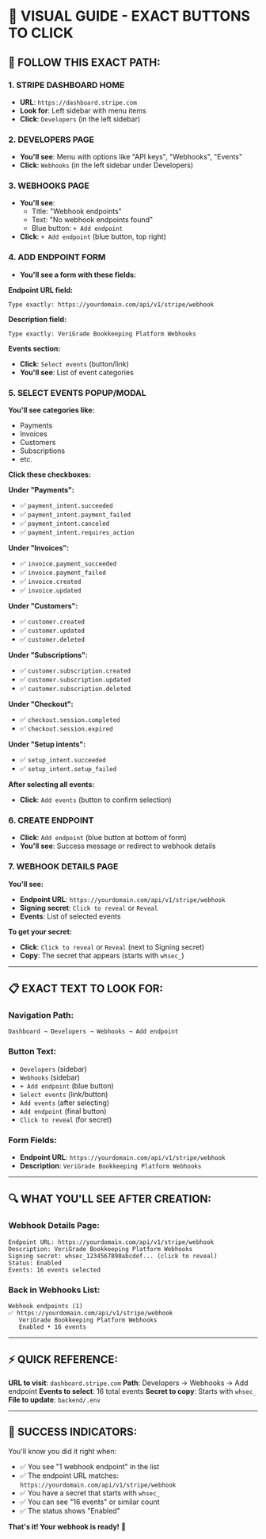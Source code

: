 # 👀 VISUAL GUIDE - EXACT BUTTONS TO CLICK

## **🎯 FOLLOW THIS EXACT PATH:**

### **1. STRIPE DASHBOARD HOME**
- **URL**: `https://dashboard.stripe.com`
- **Look for**: Left sidebar with menu items
- **Click**: `Developers` (in the left sidebar)

### **2. DEVELOPERS PAGE**
- **You'll see**: Menu with options like "API keys", "Webhooks", "Events"
- **Click**: `Webhooks` (in the left sidebar under Developers)

### **3. WEBHOOKS PAGE**
- **You'll see**: 
  - Title: "Webhook endpoints"
  - Text: "No webhook endpoints found"
  - Blue button: `+ Add endpoint`
- **Click**: `+ Add endpoint` (blue button, top right)

### **4. ADD ENDPOINT FORM**
- **You'll see a form with these fields:**

**Endpoint URL field:**
```
Type exactly: https://yourdomain.com/api/v1/stripe/webhook
```

**Description field:**
```
Type exactly: VeriGrade Bookkeeping Platform Webhooks
```

**Events section:**
- **Click**: `Select events` (button/link)
- **You'll see**: List of event categories

### **5. SELECT EVENTS POPUP/MODAL**
**You'll see categories like:**
- Payments
- Invoices  
- Customers
- Subscriptions
- etc.

**Click these checkboxes:**

**Under "Payments":**
- ✅ `payment_intent.succeeded`
- ✅ `payment_intent.payment_failed`
- ✅ `payment_intent.canceled`
- ✅ `payment_intent.requires_action`

**Under "Invoices":**
- ✅ `invoice.payment_succeeded`
- ✅ `invoice.payment_failed`
- ✅ `invoice.created`
- ✅ `invoice.updated`

**Under "Customers":**
- ✅ `customer.created`
- ✅ `customer.updated`
- ✅ `customer.deleted`

**Under "Subscriptions":**
- ✅ `customer.subscription.created`
- ✅ `customer.subscription.updated`
- ✅ `customer.subscription.deleted`

**Under "Checkout":**
- ✅ `checkout.session.completed`
- ✅ `checkout.session.expired`

**Under "Setup intents":**
- ✅ `setup_intent.succeeded`
- ✅ `setup_intent.setup_failed`

**After selecting all events:**
- **Click**: `Add events` (button to confirm selection)

### **6. CREATE ENDPOINT**
- **Click**: `Add endpoint` (blue button at bottom of form)
- **You'll see**: Success message or redirect to webhook details

### **7. WEBHOOK DETAILS PAGE**
**You'll see:**
- **Endpoint URL**: `https://yourdomain.com/api/v1/stripe/webhook`
- **Signing secret**: `Click to reveal` or `Reveal`
- **Events**: List of selected events

**To get your secret:**
- **Click**: `Click to reveal` or `Reveal` (next to Signing secret)
- **Copy**: The secret that appears (starts with `whsec_`)

---

## **📋 EXACT TEXT TO LOOK FOR:**

### **Navigation Path:**
```
Dashboard → Developers → Webhooks → Add endpoint
```

### **Button Text:**
- `Developers` (sidebar)
- `Webhooks` (sidebar)
- `+ Add endpoint` (blue button)
- `Select events` (link/button)
- `Add events` (after selecting)
- `Add endpoint` (final button)
- `Click to reveal` (for secret)

### **Form Fields:**
- **Endpoint URL**: `https://yourdomain.com/api/v1/stripe/webhook`
- **Description**: `VeriGrade Bookkeeping Platform Webhooks`

---

## **🔍 WHAT YOU'LL SEE AFTER CREATION:**

### **Webhook Details Page:**
```
Endpoint URL: https://yourdomain.com/api/v1/stripe/webhook
Description: VeriGrade Bookkeeping Platform Webhooks
Signing secret: whsec_1234567890abcdef... (click to reveal)
Status: Enabled
Events: 16 events selected
```

### **Back in Webhooks List:**
```
Webhook endpoints (1)
✅ https://yourdomain.com/api/v1/stripe/webhook
   VeriGrade Bookkeeping Platform Webhooks
   Enabled • 16 events
```

---

## **⚡ QUICK REFERENCE:**

**URL to visit**: `dashboard.stripe.com`
**Path**: Developers → Webhooks → Add endpoint
**Events to select**: 16 total events
**Secret to copy**: Starts with `whsec_`
**File to update**: `backend/.env`

---

## **🎯 SUCCESS INDICATORS:**

You'll know you did it right when:
- ✅ You see "1 webhook endpoint" in the list
- ✅ The endpoint URL matches: `https://yourdomain.com/api/v1/stripe/webhook`
- ✅ You have a secret that starts with `whsec_`
- ✅ You can see "16 events" or similar count
- ✅ The status shows "Enabled"

**That's it! Your webhook is ready!** 🎉
